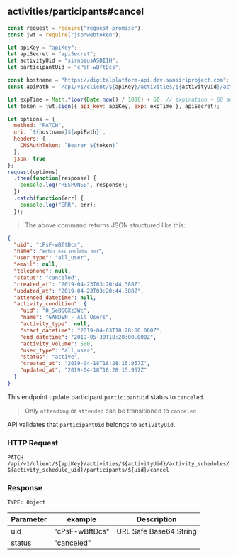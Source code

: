 ## activities/participants#cancel

```javascript
const request = require("request-promise");
const jwt = require("jsonwebtoken");

let apiKey = "apiKey";
let apiSecret = "apiSecret";
let activityUid = "sirnbiusASDIIH";
let participantUid = "cPsF-wBftDcs";

const hostname = "https://digitalplatform-api.dev.sansiriproject.com";
const apiPath = `/api/v1/client/${apiKey}/activities/${activityUid}/activity_schedules/${activity_schedule_uid}/participants/${uid}/cancel`;

let expTime = Math.floor(Date.now() / 1000) + 60; // expiration + 60 seconds
let token = jwt.sign({ api_key: apiKey, exp: expTime }, apiSecret);

let options = {
  method: "PATCH",
  uri: `${hostname}${apiPath}`,
  headers: {
    CMSAuthToken: `Bearer ${token}`
  },
  json: true
};
request(options)
  .then(function(response) {
    console.log("RESPONSE", response);
  })
  .catch(function(err) {
    console.log("ERR", err);
  });
```

> The above command returns JSON structured like this:

```json
{
  "uid": "cPsF-wBftDcs",
  "name": "ชอร์ตง ฮอง นายโฮยิน ฮอง",
  "user_type": "all_user",
  "email": null,
  "telephone": null,
  "status": "canceled",
  "created_at": "2019-04-23T03:20:44.388Z",
  "updated_at": "2019-04-23T03:20:44.388Z",
  "attended_datetime": null,
  "activity_condition": {
    "uid": "0_5eB6GXz3Wc",
    "name": "GARDEN - All Users",
    "activity_type": null,
    "start_datetime": "2019-04-03T18:28:00.000Z",
    "end_datetime": "2019-05-30T18:28:00.000Z",
    "activity_volume": 500,
    "user_type": "all_user",
    "status": "active",
    "created_at": "2019-04-18T18:28:15.957Z",
    "updated_at": "2019-04-18T18:28:15.957Z"
  }
}
```

This endpoint update participant `participantUid` status to `canceled`.

> Only `attending` or `attended` can be transitioned to `canceled`

API validates that `participantUid` belongs to `activityUid`.

### HTTP Request

`PATCH /api/v1/client/${apiKey}/activities/${activityUid}/activity_schedules/${activity_schedule_uid}/participants/${uid}/cancel`

### Response

`TYPE: Object`

| Parameter | example        | Description            |
| --------- | -------------- | ---------------------- |
| uid       | "cPsF-wBftDcs" | URL Safe Base64 String |
| status    | "canceled"     |                        |

